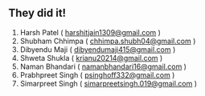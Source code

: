 ## They did it!
1) Harsh Patel ( harshitjain1309@gmail.com )
2) Shubham Chhimpa ( chhimpa.shubh04@gmail.com )
3) Dibyendu Maji ( dibyendumaji415@gmail.com )
4) Shweta Shukla ( krianu20214@gmail.com )
5) Naman Bhandari ( namanbhandari16@gmail.com )
6) Prabhpreet Singh ( psinghoff332@gmail.com )
7) Simarpreet Singh ( simarpreetsingh.019@gmail.com )






